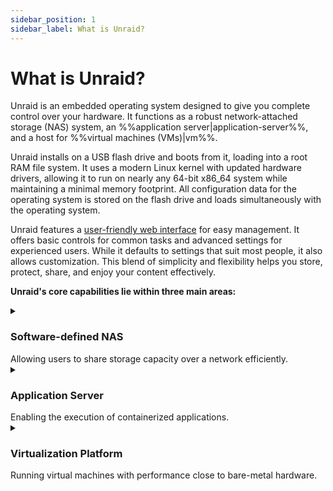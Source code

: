 ```yaml
---
sidebar_position: 1
sidebar_label: What is Unraid?
---
```


# What is Unraid?

Unraid is an embedded operating system designed to give you complete control over your hardware.  It functions as a robust network-attached storage (NAS) system, an %%application server|application-server%%, and a host for %%virtual machines (VMs)|vm%%.

Unraid installs on a USB flash drive and boots from it, loading into a root RAM file system.  It uses a modern Linux kernel with updated hardware drivers, allowing it to run on nearly any 64-bit x86_64 system while maintaining a minimal memory footprint.  All configuration data for the operating system is stored on the flash drive and loads simultaneously with the operating system.

Unraid features a [user-friendly web interface](./explore-the-user-interface/tour-the-web-gui.md) for easy management.  It offers basic controls for common tasks and advanced settings for experienced users.  While it defaults to settings that suit most people, it also allows customization.  This blend of simplicity and flexibility helps you store, protect, share, and enjoy your content effectively.

**Unraid's core capabilities lie within three main areas:**

<details>
  <summary><h3>Software-defined NAS</h3>Allowing users to share storage capacity over a network efficiently.</summary>

### Arrays and Parity

Unraid provides a simple and flexible solution for turning any 64-bit capable system into a Network Attached Storage (NAS) device. It can handle a variety of drives, whether they connect through IDE, SATA, or SAS, and supports different drive sizes. This means you can add new drives one at a time as your storage needs grow, without having to reorganize your existing data when you expand your setup.

The main job of an Unraid %%array|array%% is to organize and protect the data stored across several drives. It does this by using up to two special drives called %%parity drive|parity-drives%%s. These %%parity drive|parity-drives%%s are important because they help reconstruct your data if one of the other drives fails. In fact, with just one %%parity drive|parity-drives%%, you can protect all the other drives in your %%array|array%%, keeping your data safe. Plus, you can mix different sized drives and easily expand your storage over time, making Unraid a user-friendly option for anyone looking to manage their data effectively.

<details>
    <summary><strong>How Parity Works</strong> - Click to expand/collapse</summary>

In Unraid, %%parity|parity%% information is updated in real time.  To understand how this works, imagine the contents of a hard drive as a long stream of bits, where each bit is either a zero or a one.  By summing the nth bit values across all drives and determining whether that sum is even or odd, the corresponding nth %%parity|parity%% bit can be set accordingly.  If a data drive ever fails, this %%parity|parity%% information allows for an accurate determination of the exact bit values, facilitating a precise rebuild on the replacement drive.

For example:

<div style={{ maxWidth: '600px', margin: '1rem auto' }}>

![No Parity](/img/No_parity_500px.png)

</div>
  In the image above, three drives contain streams of bits that vary by device size.  These drives are unprotected, so if one fails, data will be lost.  To protect against failure, we need a fourth disk as a %%parity disk|parity-drive%%, which must be equal to or larger than the largest data disk.

To set the %%parity|parity%% bits, we find the total for each column.  If the sum is even, the %%parity|parity%% bit is 0; if odd, the %%parity|parity%% bit is 1.

Here's the same image as before, but with %%parity|parity%% calculated per frame:

<div style={{ maxWidth: '600px', margin: '1rem auto' }}>

![Parity](/img/Parity@500px.png)

</div>
    Let’s assume that drive 2 in our example has failed, and a new drive has been purchased to replace it:
  <div style={{ maxWidth: '600px', margin: '1rem auto' }}>

![Drive Failure](/img/Drive_failure@500px.png)

</div>
    To rebuild data on the new disk, we determine the missing bit rather than calculating the %%parity|parity%% bit.  For column 1, the sum is 0, so the missing bit is 0.  For column 6, with a sum of 1, the missing bit is 1.

Rebuilding a disk using %%parity|parity%% protects against data loss and offers fault tolerance, ensuring full access to the system even if a drive fails.

</details>

### User Shares

Unraid is different from most %%RAID|raid%% systems because it saves data on individual drives instead of combining them into one. As a %%root user|root-user%%, you can create %%user shares|user-share%%, which are like top-level folders that gather files from multiple drives in the %%array|array%% or %%cache pool|cache-pool%%. This means you don’t have to worry about which specific drive holds your files; they are organized for you.

You can also customize these shares to include or leave out certain drives and decide how files are spread across your storage. Additionally, you can manage how users access the shares by setting up network options, like %%SMB|samba%% and %%NFS|nfs%%, and applying security settings. To keep private data safe, you can create user accounts and set access limits for trusted individuals.

<div className="flex-container">

<figure className="flex-figure">
    <img src="/img/User_shares_-_distribution@500px.png" alt="User shares distribution example" />
    <figcaption>User shares - Distribution</figcaption>
  </figure>

<figure className="flex-figure">
    <img src="/img/User_shares_-_access@500px.png" alt="User shares distribution example larger" />
    <figcaption>User shares - Access</figcaption>
  </figure>

</div>

### Understanding Cache Drives

One of the standout features of Unraid is the %%cache drive|cache%%, which helps speed up data transfer. When you use a %%cache drive|cache%% alongside three or more drives, you can write data up to **three times faster**. When you save files to a %%user shares|user-share%% with a %%cache drive|cache%%, the data is first stored on the %%cache drive|cache%%. This allows for quick writing, and later, a process called %%Mover|mover%% transfers the data to the main storage %%array|array%% - often during the night—making room on the %%cache drive|cache%%.

For added data safety, you can set up a %%cache pool|cache-pool%% with multiple drives. This setup not only increases storage space but also uses technologies like %%ZFS|zfs%% or %%BTRFS|btrfs%% to provide extra protection for your data, similar to %%RAID 1|raid1%%. Overall, Unraid’s management of shares and %%cache drives|cache%% creates a flexible, efficient, and secure storage solution.

[Learn more about configuring shares and cache here.](../using-unraid-to/manage-storage/array-configuration.md)

<div style={{ maxWidth: '600px', margin: '1rem auto' }}>

![How data capture works with Cache Pool](/img/Cache-pool.gif)

</div>

</details>

<details>
  <summary><h3>Application Server</h3>Enabling the execution of containerized applications.</summary>

Unraid transforms your storage solution into a versatile %%application server|application-server%% through Docker containerization. This approach overcomes traditional NAS limitations while maintaining system stability and ease of use.

Traditional NAS solutions present three key challenges for application hosting:

1. **OS compatibility issues** - Being unable to run applications designed for different operating systems.
2. **Complex lifecycle management** - Difficult installation experiiences can leave residual artifacts after removal.
3. **Application conflicts** - Software components may interfere with each other or system operations.

Unraid's use of Docker addresses these challenges in three key ways:

1. **OS Independence** - Each container runs in its own Linux environment, eliminating compatibility issues with the host operating system.  
2. **Image-based Deployment** - Preconfigured application packages allow for one-click installation and complete uninstallation of applications. 
3. **Process Isolation** - Containerized applications operate in separate user spaces, preventing any conflicts between software.  

Docker containers allow you to run applications in isolated, lightweight environments without the overhead associated with %%virtual machines|vm%%. Unraid simplifies the use of Docker by providing access to thousands of pre-configured apps through [Docker Hub](https://hub.docker.com/) and [Community Applications](../using-unraid-to/run-docker-containers/community-applications.md). This containerized approach enables Unraid users to run multiple applications simultaneously without compatibility issues. It also helps keep the system organized by using self-contained application packages and makes it easy to enhance server capabilities through Docker's ecosystem.

:::note

For advanced Docker settings, check out [Run Docker Containers](../using-unraid-to/run-docker-containers/managing-and-customizing-containers.md).

:::

</details>

<details>
  <summary><h3>Virtualization Platform</h3>Running virtual machines with performance close to bare-metal hardware.</summary>

    Unraid functions as a virtualization host, using a %%hypervisor|hypervisor%% to securely allocate resources to virtualized guests. This allows you to run various applications in isolated environments, going beyond just network-attached storage.

  :::tip

  To use hardware virtualization in Unraid, ensure your CPU, chipset, BIOS, and device drivers are compatible. A full list of requirements is available in the [VM setup guide](../using-unraid-to/create-virtual-machines/overview-and-system-prep.md). If your server doesn't meet these requirements, the %%VMs|vm%% menu will be disabled in the Unraid %%WebGUI|web-gui%%.

  :::

<details>
    <summary><strong>Benefits of Using Virtual Machines (VMs)</strong> - Click to expand/collapse</summary>

    While Docker containers are popular for Linux-based applications, %%VMs|vm%% enhance the flexibility and efficiency of your Unraid server setup and offer distinct advantages on your Unraid server:
  
  - **Isolation:** %%VMs|vm%% run independently in separate environments, ensuring that the failure of one does not affect the others.

  - **Consolidation:** Consolidate multiple physical servers into a single Unraid machine, reducing hardware needs and simplifying maintenance.

  - **Resource Allocation:** Unraid allows you to assign specific CPU, memory, storage, and network resources to each %%VM|vm%%, ensuring critical workloads receive necessary resources.

  - **Testing and Development:** %%VMs|vm%% enable easy creation and testing of software across different environments without requiring multiple physical machines.

  - **Security:** The isolation of %%VMs|vm%% enhances security, making it harder for malware to spread between them.

  - **Legacy Application Support:** %%VMs|vm%% let you run legacy applications or operating systems that may not be compatible with modern hardware.

  - **Resource Isolation:** Each %%VM|vm%% can have dedicated resources, preventing performance issues across %%VMs|vm%%.

  - **Resource Overcommitment:** You can run more %%VMs|vm%% than the physical resources would typically allow, understanding that not all will fully utilize their allocations at the same time. 

</details>

<details>
    <summary><strong>Assignable Device Support for Virtualization</strong> - Click to expand/collapse</summary>

    Unraid's %%KVM|kvm%%-based virtualization uses modern tools for flexible hardware assignment while maintaining host stability. 
    
    Key components include:
    
    **Core Technologies**
    - %%QEMU|qemu%% and %%libvirt|libvirt%%: Manage %%VM|vm%% lifecycles.
    - %%VFIO|vfio%% device passthrough: Provides direct hardware access.
    - %%VirtIO|virtio%% and %%VirtFS|virtfs%%: Optimize storage and network performance.
    - %%OVMF|ovmf%%: Supports %%UEFI|uefi%% and Secure Boot.

    **Assigned Resources**
    
    - **Compute:** Dedicated CPU cores through %%CPU pinning|cpu-pinning%%.
    - **Memory:** Isolated RAM.
    - **Storage:** SSD-optimized %%virtual disks|vdisk%% via %%VirtIO|virtio%%.
    - **Peripherals:** Full PCI/USB device passthrough, including %%GPU passthrough|gpu-passthrough%% support.

    **Platform Flexibility**

    - Supports %%i440fx|i440fx%% and %%Q35|q35%% machine types.
    - Compatible with %%Xen HVM|xen-hvm%% and %%Xen PV|xen-pv%% workloads.
    - Enables %%Intel VT-x|intel-vt-x%% and %%AMD-V|amd-v%% hardware virtualization.
<div style={{ maxWidth: '600px', margin: '1rem auto' }}>

![Assignable resources](/img/KVM@2x.png)

</div>
  
</details>

For %%VM|vm%% setup steps, check out [Create virtual machines](../using-unraid-to/create-virtual-machines/overview-and-system-prep.md).

:::caution

%%GPU passthrough|gpu-passthrough%% requires compatible hardware (see [VM setup](../using-unraid-to/create-virtual-machines/vm-setup.md)).

:::

</details>
